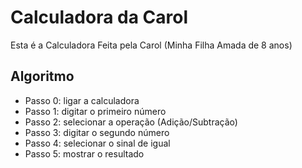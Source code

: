 # Calculadora da Carol
Esta é a Calculadora Feita pela Carol (Minha Filha Amada de 8 anos)


## Algoritmo
- Passo 0: ligar a calculadora
- Passo 1: digitar o primeiro número
- Passo 2: selecionar a operação (Adição/Subtração)
- Passo 3: digitar o segundo número
- Passo 4: selecionar o sinal de igual
- Passo 5: mostrar o resultado
